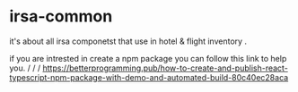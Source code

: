 # irsa-common 
it's about all irsa componetst that use in hotel & flight inventory .








if you are intrested in create a npm package you can follow this link to help you.
/
/
/
https://betterprogramming.pub/how-to-create-and-publish-react-typescript-npm-package-with-demo-and-automated-build-80c40ec28aca
